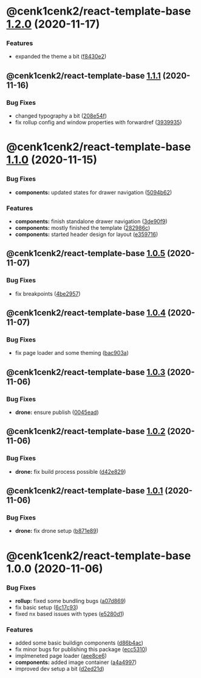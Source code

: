 # @cenk1cenk2/react-template-base [1.2.0](https://github.com/cenk1cenk2/react-template/compare/@cenk1cenk2/react-template-base@1.1.1...@cenk1cenk2/react-template-base@1.2.0) (2020-11-17)


### Features

* expanded the theme a bit ([f8430e2](https://github.com/cenk1cenk2/react-template/commit/f8430e25cdd1cc8a29cb72cccc8e984c5d6fb34b))

## @cenk1cenk2/react-template-base [1.1.1](https://github.com/cenk1cenk2/react-template/compare/@cenk1cenk2/react-template-base@1.1.0...@cenk1cenk2/react-template-base@1.1.1) (2020-11-16)


### Bug Fixes

* changed typography a bit ([208e54f](https://github.com/cenk1cenk2/react-template/commit/208e54fb760697fa0cf2a32e68e8cf791485a474))
* fix rollup config and window properties with forwardref ([3939935](https://github.com/cenk1cenk2/react-template/commit/39399354911d2d72bdaa634e3e6016bdf0c9935e))

# @cenk1cenk2/react-template-base [1.1.0](https://github.com/cenk1cenk2/react-template/compare/@cenk1cenk2/react-template-base@1.0.5...@cenk1cenk2/react-template-base@1.1.0) (2020-11-15)

### Bug Fixes

- **components:** updated states for drawer navigation ([5094b62](https://github.com/cenk1cenk2/react-template/commit/5094b62364ad6cf5d6e513c4150660bc677d507e))

### Features

- **components:** finish standalone drawer navigation ([3de90f9](https://github.com/cenk1cenk2/react-template/commit/3de90f9e42a0c003e2b8e9ae0f9fe8e818323665))
- **components:** mostly finished the template ([282986c](https://github.com/cenk1cenk2/react-template/commit/282986c292a77eaadd4476c66d7a14c9eab09fb8))
- **components:** started header design for layout ([e359716](https://github.com/cenk1cenk2/react-template/commit/e359716d0deaff2c1440e3d96591d9013a38dd0a))

## @cenk1cenk2/react-template-base [1.0.5](https://github.com/cenk1cenk2/react-template/compare/@cenk1cenk2/react-template-base@1.0.4...@cenk1cenk2/react-template-base@1.0.5) (2020-11-07)

### Bug Fixes

- fix breakpoints ([4be2957](https://github.com/cenk1cenk2/react-template/commit/4be295732393d3b448e6a0511df19d0c80b44037))

## @cenk1cenk2/react-template-base [1.0.4](https://github.com/cenk1cenk2/react-template/compare/@cenk1cenk2/react-template-base@1.0.3...@cenk1cenk2/react-template-base@1.0.4) (2020-11-07)

### Bug Fixes

- fix page loader and some theming ([bac903a](https://github.com/cenk1cenk2/react-template/commit/bac903acdc5d32ed158045ef4b0911b08ee59f30))

## @cenk1cenk2/react-template-base [1.0.3](https://github.com/cenk1cenk2/react-template/compare/@cenk1cenk2/react-template-base@1.0.2...@cenk1cenk2/react-template-base@1.0.3) (2020-11-06)

### Bug Fixes

- **drone:** ensure publish ([0045ead](https://github.com/cenk1cenk2/react-template/commit/0045ead06a6f7612571ace4d4cf6cf0f03c95855))

## @cenk1cenk2/react-template-base [1.0.2](https://github.com/cenk1cenk2/react-template/compare/@cenk1cenk2/react-template-base@1.0.1...@cenk1cenk2/react-template-base@1.0.2) (2020-11-06)

### Bug Fixes

- **drone:** fix build process possible ([d42e829](https://github.com/cenk1cenk2/react-template/commit/d42e829c7dad03dd6ca7a75a46fc28a90ee4d7f8))

## @cenk1cenk2/react-template-base [1.0.1](https://github.com/cenk1cenk2/react-template/compare/@cenk1cenk2/react-template-base@1.0.0...@cenk1cenk2/react-template-base@1.0.1) (2020-11-06)

### Bug Fixes

- **drone:** fix drone setup ([b871e89](https://github.com/cenk1cenk2/react-template/commit/b871e896e54872c6b18705ccb00c84d48ee53f87))

# @cenk1cenk2/react-template-base 1.0.0 (2020-11-06)

### Bug Fixes

- **rollup:** fixed some bundling bugs ([a07d869](https://github.com/cenk1cenk2/react-template/commit/a07d86976d72a14ed2e3be8b26828201788b71e0))
- fix basic setup ([6c17c93](https://github.com/cenk1cenk2/react-template/commit/6c17c937acfc687f5975ba557e8e32e4555e7b82))
- fixed nx based issues with types ([e5280d1](https://github.com/cenk1cenk2/react-template/commit/e5280d17b0a6368e4b89529c5a629a2a8134e638))

### Features

- added some basic buildign components ([d86b4ac](https://github.com/cenk1cenk2/react-template/commit/d86b4ac91acbf587ad67ef3da90dde94fdf5a743))
- fix minor bugs for publishing this package ([ecc5310](https://github.com/cenk1cenk2/react-template/commit/ecc531044e8a6d8f02ade61bf62c615827fce720))
- implmeneted page loader ([aee8ce6](https://github.com/cenk1cenk2/react-template/commit/aee8ce6c4a50373d7a0bae9f0a4bddd3ff401b97))
- **components:** added image container ([a4a4997](https://github.com/cenk1cenk2/react-template/commit/a4a49971c625fa102486b5a1bf6924f2541bd57d))
- improved dev setup a bit ([d2ed21d](https://github.com/cenk1cenk2/react-template/commit/d2ed21da39393854ebef3a806a6b9dff0732cb27))

